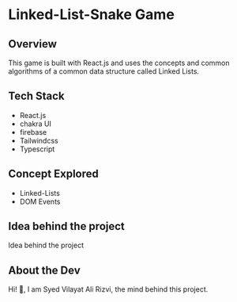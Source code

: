# Linked-List-Snake Game

## Overview

This game is built with React.js and uses the concepts and common algorithms of a common data structure called Linked Lists.

## Tech Stack

- React.js
- chakra UI
- firebase
- Tailwindcss
- Typescript

## Concept Explored

- Linked-Lists
- DOM Events

## Idea behind the project

Idea behind the project

## About the Dev

Hi! 👋, I am Syed Vilayat Ali Rizvi, the mind behind this project.
